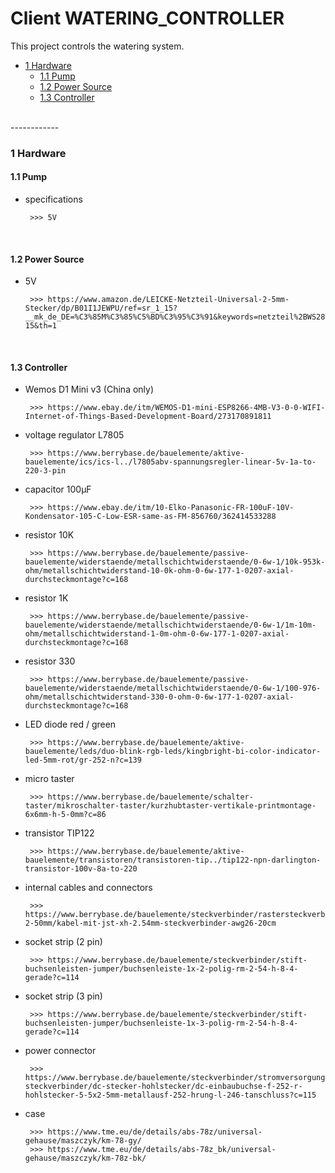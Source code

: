 # Client WATERING_CONTROLLER

This project controls the watering system.

   * <a href="#1 Hardware">1 Hardware</a>
      * <a href="#1.1 Pump">1.1 Pump</a>
      * <a href="#1.2 Power Source">1.2 Power Source</a>
      * <a href="#1.3 Controller">1.3 Controller</a>

</br>
------------
</br>

<a name="1 Hardware"></a>

### 1 Hardware

<a name="1.1 Pump"></a>



#### 1.1 Pump

- specifications

       >>> 5V

</br>

<a name="1.2 Power Source"></a>

#### 1.2 Power Source

- 5V

       >>> https://www.amazon.de/LEICKE-Netzteil-Universal-2-5mm-Stecker/dp/B01I1JEWPU/ref=sr_1_15?__mk_de_DE=%C3%85M%C3%85%C5%BD%C3%95%C3%91&keywords=netzteil%2BWS2811&qid=1571760422&sr=8-15&th=1

</br>

<a name="1.3 Controller"></a>

#### 1.3 Controller

- Wemos D1 Mini v3 (China only)

       >>> https://www.ebay.de/itm/WEMOS-D1-mini-ESP8266-4MB-V3-0-0-WIFI-Internet-of-Things-Based-Development-Board/273170891811

- voltage regulator L7805

       >>> https://www.berrybase.de/bauelemente/aktive-bauelemente/ics/ics-l../l7805abv-spannungsregler-linear-5v-1a-to-220-3-pin

- capacitor 100µF

       >>> https://www.ebay.de/itm/10-Elko-Panasonic-FR-100uF-10V-Kondensator-105-C-Low-ESR-same-as-FM-856760/362414533288

- resistor 10K

       >>> https://www.berrybase.de/bauelemente/passive-bauelemente/widerstaende/metallschichtwiderstaende/0-6w-1/10k-953k-ohm/metallschichtwiderstand-10-0k-ohm-0-6w-177-1-0207-axial-durchsteckmontage?c=168

- resistor 1K

       >>> https://www.berrybase.de/bauelemente/passive-bauelemente/widerstaende/metallschichtwiderstaende/0-6w-1/1m-10m-ohm/metallschichtwiderstand-1-0m-ohm-0-6w-177-1-0207-axial-durchsteckmontage?c=168

- resistor 330

       >>> https://www.berrybase.de/bauelemente/passive-bauelemente/widerstaende/metallschichtwiderstaende/0-6w-1/100-976-ohm/metallschichtwiderstand-330-0-ohm-0-6w-177-1-0207-axial-durchsteckmontage?c=168

- LED diode red / green

       >>> https://www.berrybase.de/bauelemente/aktive-bauelemente/leds/duo-blink-rgb-leds/kingbright-bi-color-indicator-led-5mm-rot/gr-252-n?c=139

- micro taster 

       >>> https://www.berrybase.de/bauelemente/schalter-taster/mikroschalter-taster/kurzhubtaster-vertikale-printmontage-6x6mm-h-5-0mm?c=86

- transistor TIP122

       >>> https://www.berrybase.de/bauelemente/aktive-bauelemente/transistoren/transistoren-tip../tip122-npn-darlington-transistor-100v-8a-to-220

- internal cables and connectors

       >>> https://www.berrybase.de/bauelemente/steckverbinder/rastersteckverbinder-2-50mm/kabel-mit-jst-xh-2.54mm-steckverbinder-awg26-20cm

- socket strip (2 pin)

       >>> https://www.berrybase.de/bauelemente/steckverbinder/stift-buchsenleisten-jumper/buchsenleiste-1x-2-polig-rm-2-54-h-8-4-gerade?c=114

- socket strip (3 pin)

       >>> https://www.berrybase.de/bauelemente/steckverbinder/stift-buchsenleisten-jumper/buchsenleiste-1x-3-polig-rm-2-54-h-8-4-gerade?c=114

- power connector

       >>> https://www.berrybase.de/bauelemente/steckverbinder/stromversorgungs-steckverbinder/dc-stecker-hohlstecker/dc-einbaubuchse-f-252-r-hohlstecker-5-5x2-5mm-metallausf-252-hrung-l-246-tanschluss?c=115

- case

       >>> https://www.tme.eu/de/details/abs-78z/universal-gehause/maszczyk/km-78-gy/      
       >>> https://www.tme.eu/de/details/abs-78z_bk/universal-gehause/maszczyk/km-78z-bk/